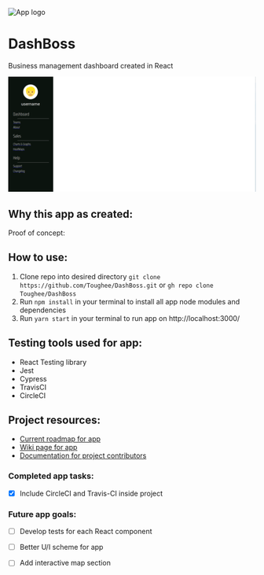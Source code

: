 ![App logo](./src/img/Dashboss_logo.png)


# DashBoss
Business management dashboard created in React


![Splash page](./public/img/Dashboss-Splash.png)

## Why this app as created: 

Proof of concept: 

## How to use:

1. Clone repo into desired directory ```git clone https://github.com/Toughee/DashBoss.git``` or ```gh repo clone Toughee/DashBoss```
2. Run ```npm install``` in your terminal to install all app node modules and dependencies
3. Run ```yarn start``` in your terminal to run app on http://localhost:3000/

## Testing tools used for app:

- React Testing library
- Jest
- Cypress
- TravisCI
- CircleCI

## Project resources:

- [Current roadmap for app](https://github.com/Toughee/DashBoss/projects/1)
- [Wiki page for app](https://github.com/Toughee/DashBoss/wiki)
- [Documentation for project contributors](https://github.com/Toughee/DashBoss/tree/main/docs)


### Completed app tasks:

- [x] Include CircleCI and Travis-CI inside project


### Future app goals:

- [ ] Develop tests for each React component
- [ ] Better U/I scheme for app
- [ ] Add interactive map section 


